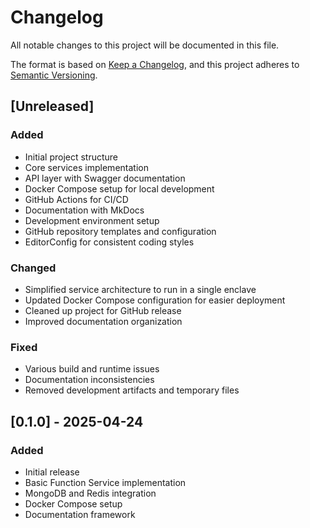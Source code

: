 # Changelog

All notable changes to this project will be documented in this file.

The format is based on [Keep a Changelog](https://keepachangelog.com/en/1.0.0/),
and this project adheres to [Semantic Versioning](https://semver.org/spec/v2.0.0.html).

## [Unreleased]

### Added
- Initial project structure
- Core services implementation
- API layer with Swagger documentation
- Docker Compose setup for local development
- GitHub Actions for CI/CD
- Documentation with MkDocs
- Development environment setup
- GitHub repository templates and configuration
- EditorConfig for consistent coding styles

### Changed
- Simplified service architecture to run in a single enclave
- Updated Docker Compose configuration for easier deployment
- Cleaned up project for GitHub release
- Improved documentation organization

### Fixed
- Various build and runtime issues
- Documentation inconsistencies
- Removed development artifacts and temporary files

## [0.1.0] - 2025-04-24

### Added
- Initial release
- Basic Function Service implementation
- MongoDB and Redis integration
- Docker Compose setup
- Documentation framework
